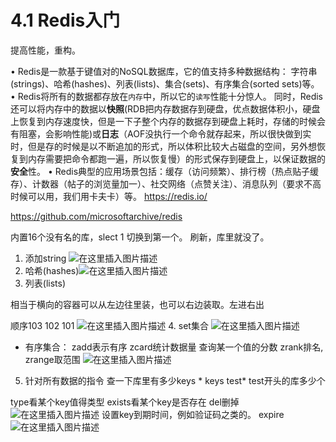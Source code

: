 # 4.1 Redis入门
提高性能，重构。

• Redis是一款基于键值对的NoSQL数据库，它的值支持多种数据结构： 字符串(strings)、哈希(hashes)、列表(lists)、集合(sets)、有序集合(sorted sets)等。
• Redis将所有的数据都存放在`内存`中，所以它的`读写`性能十分惊人。
 同时，Redis还可以将内存中的数据以**快照**(RDB把内存数据存到硬盘，优点数据体积小，硬盘上恢复到内存速度快，但是一下子整个内存的数据存到硬盘上耗时，存储的时候会有阻塞，会影响性能)或**日志**（AOF没执行一个命令就存起来，所以很快做到实时，但是存的时候是以不断追加的形式，所以体积比较大占磁盘的空间，另外想恢复到内存需要把命令都跑一遍，所以恢复慢）的形式保存到硬盘上，以保证数据的**安全**性。
• Redis典型的应用场景包括：缓存（访问频繁）、排行榜（热点贴子缓存）、计数器（帖子的浏览量加一）、社交网络（点赞关注）、消息队列（要求不高时候可以用，我们用卡夫卡）等。
https://redis.io/

https://github.com/microsoftarchive/redis

内置16个没有名的库，slect 1 切换到第一个。
刷新，库里就没了。
1. 添加string
![在这里插入图片描述](https://img-blog.csdnimg.cn/20210612110615215.png?x-oss-process=image/watermark,type_ZmFuZ3poZW5naGVpdGk,shadow_10,text_aHR0cHM6Ly9ibG9nLmNzZG4ubmV0L3JpY2hhcmQyMDE4MDM=,size_16,color_FFFFFF,t_70)
2. 哈希(hashes)![在这里插入图片描述](https://img-blog.csdnimg.cn/2021061211120987.png?x-oss-process=image/watermark,type_ZmFuZ3poZW5naGVpdGk,shadow_10,text_aHR0cHM6Ly9ibG9nLmNzZG4ubmV0L3JpY2hhcmQyMDE4MDM=,size_16,color_FFFFFF,t_70)
3. 列表(lists)

相当于横向的容器可以从左边往里装，也可以右边装取。左进右出

顺序103 102 101 
![在这里插入图片描述](https://img-blog.csdnimg.cn/20210613002301756.png?x-oss-process=image/watermark,type_ZmFuZ3poZW5naGVpdGk,shadow_10,text_aHR0cHM6Ly9ibG9nLmNzZG4ubmV0L3JpY2hhcmQyMDE4MDM=,size_16,color_FFFFFF,t_70)
4.  set集合
![在这里插入图片描述](https://img-blog.csdnimg.cn/20210613003212299.png?x-oss-process=image/watermark,type_ZmFuZ3poZW5naGVpdGk,shadow_10,text_aHR0cHM6Ly9ibG9nLmNzZG4ubmV0L3JpY2hhcmQyMDE4MDM=,size_16,color_FFFFFF,t_70)
- 有序集合：
zadd表示有序
zcard统计数据量
查询某一个值的分数
zrank排名, zrange取范围
![在这里插入图片描述](https://img-blog.csdnimg.cn/20210613004133980.png?x-oss-process=image/watermark,type_ZmFuZ3poZW5naGVpdGk,shadow_10,text_aHR0cHM6Ly9ibG9nLmNzZG4ubmV0L3JpY2hhcmQyMDE4MDM=,size_16,color_FFFFFF,t_70#pic_center)
5. 针对所有数据的指令
查一下库里有多少keys *
keys test* test开头的库多少个

type看某个key值得类型
exists看某个key是否存在
del删掉
![在这里插入图片描述](https://img-blog.csdnimg.cn/20210613004645670.png?x-oss-process=image/watermark,type_ZmFuZ3poZW5naGVpdGk,shadow_10,text_aHR0cHM6Ly9ibG9nLmNzZG4ubmV0L3JpY2hhcmQyMDE4MDM=,size_16,color_FFFFFF,t_70)
设置key到期时间，例如验证码之类的。
expire
![在这里插入图片描述](https://img-blog.csdnimg.cn/20210613005404881.png?x-oss-process=image/watermark,type_ZmFuZ3poZW5naGVpdGk,shadow_10,text_aHR0cHM6Ly9ibG9nLmNzZG4ubmV0L3JpY2hhcmQyMDE4MDM=,size_16,color_FFFFFF,t_70#pic_center)